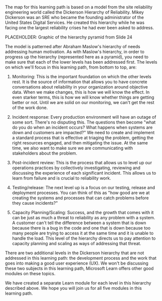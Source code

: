 The map for this learning path is based on a model from the site
reliability engineering world called the Dickerson Hierarchy of
Reliability. Mikey Dickerson was an SRE who became the founding
administrator of the United States Digital Services. He created this
hierarchy while he was facing one the largest reliability crises he had
ever been asked to address.

PLACEHOLDER: Graphic of the hierarchy pyramid from Slide 24

The model is patterned after Abraham Maslow's hierarchy of needs addressing
human motivation. As with Maslow's hierarchy, in order to progress up the
hierarchy (represented here as a pyramid), you need to make sure that each
of the lower levels has been addressed first. The levels on which we'll
focus in this learning path, from bottom to top, are:

1.  Monitoring: This is the important foundation on which the other levels
    rest. It is the source of information that allows you to have concrete
    conversations about reliability in your organization around objective
    data. When we make changes, this is how we will know the effect. In
    even starker terms, this is how we will know whether things are getting
    better or not. Until we are solid on our monitoring, we can't get the
    rest of the work done.

2.  Incident response: Every production environment will have an outage of
    some sort. There's no disputing this. The questions then become "what
    do you do when an incident occurs? What happens when systems are down
    and customers are impacted?" We need to create and implement a standard
    process that is effective at triaging the problem, getting the right
    resources engaged, and then mitigating the issue. At the same time, we
    also want to make sure we are communicating with stakeholders about the
    problem.

3.  Post-incident review: This is the process that allows us to level up
    our operations practices by collectively investigating, reviewing and
    discussing the experience of each significant incident. This allows us
    to learn from failure and is crucial to reliability work.

4.  Testing/release: The next level up is a focus on our testing, release
    and deployment processes. You can think of this as "how good are we at
    creating the systems and processes that can catch problems before they
    cause incidents?"

5.  Capacity Planning/Scaling: Success, and the growth that comes with it
    can be just as much a threat to reliability as any problem with a
    system. A customer can't tell the difference between a system that is
    down because there is a bug in the code and one that is down because
    too many people are trying to access it at the same time and it is
    unable to handle the load. This level of the hierarchy directs us to
    pay attention to capacity planning and scaling as ways of addressing
    that threat.

There are two additional levels in the Dickerson hierarchy that are not
addressed in this learning path: the development process and the work that
goes into making a good user experience (UX). We won't be discussing these
two subjects in this learning path, Microsoft Learn offers other good
modules on these topics.

We have created a separate Learn module for each level in this hierarchy
described above. We hope you will join us for all five modules in this
learning path.
